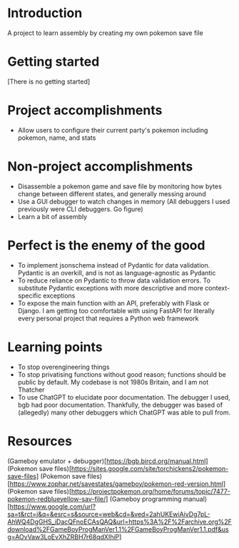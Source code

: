 # Introduction

A project to learn assembly by creating my own pokemon save file

# Getting started

[There is no getting started]

# Project accomplishments

- Allow users to configure their current party's pokemon including pokemon, name, and stats

# Non-project accomplishments

- Disassemble a pokemon game and save file by monitoring how bytes change between different states, and generally messing around
- Use a GUI debugger to watch changes in memory (All debuggers I used previously were CLI debuggers. Go figure)
- Learn a bit of assembly

# Perfect is the enemy of the good

- To implement jsonschema instead of Pydantic for data validation. Pydantic is an overkill, and is not as language-agnostic as Pydantic
- To reduce reliance on Pydantic to throw data validation errors. To substitute Pydantic exceptions with more descriptive and more context-specific exceptions
- To expose the main function with an API, preferably with Flask or Django. I am getting too comfortable with using FastAPI for literally every personal project that requires a Python web framework

# Learning points

- To stop overengineering things
- To stop privatising functions without good reason; functions should be public by default. My codebase is not 1980s Britain, and I am not Thatcher
- To use ChatGPT to elucidate poor documentation. The debugger I used, bgb had poor documentation. Thankfully, the debugger was based of (allegedly) many other debuggers which ChatGPT was able to pull from.

# Resources

(Gameboy emulator + debugger)[https://bgb.bircd.org/manual.html]
(Pokemon save files)[https://sites.google.com/site/torchickens2/pokemon-save-files]
(Pokemon save files)[https://www.zophar.net/savestates/gameboy/pokemon-red-version.html]
(Pokemon save files)[https://projectpokemon.org/home/forums/topic/7477-pokemon-redblueyellow-sav-file/]
(Gameboy programming manual)[https://www.google.com/url?sa=t&rct=j&q=&esrc=s&source=web&cd=&ved=2ahUKEwiAivDg7pL-AhWQ4DgGHS_iDacQFnoECAsQAQ&url=https%3A%2F%2Farchive.org%2Fdownload%2FGameBoyProgManVer1.1%2FGameBoyProgManVer1.1.pdf&usg=AOvVaw3LoEvXhZRBH7r68qdXIhiP]
